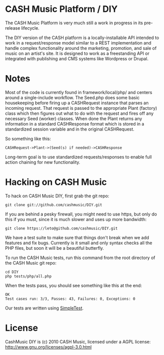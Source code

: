 # CASH Music Platform / DIY

The CASH Music Platform is very much still a work in progress in its pre-release
lifecycle.

The DIY version of the CASH platform is a locally-installable API intended to
work in a request/response model similar to a REST implementation and handle
complex functionality around the marketing, promotion, and sale of music on an
artist's site. It is designed to work as a freestanding API or integrated with
publishing and CMS systems like Wordpress or Drupal.

# Notes

Most of the code is currently found in framework/local/php/ and centers around a
single-include workflow. The Seed.php does some basic housekeeping before
firing up a CASHRequest instance that parses an incoming request. That request
is passed to the appropriate Plant (factory) class which then figures out what
to do with the request and fires off any necessary Seed (worker) classes. When
done the Plant returns any information in a standard CASHResponse format which
is stored in a standardized session variable and in the original CASHRequest.

So something like this:

    CASHRequest->Plant->(Seed(s) if needed)->CASHResponse

Long-term goal is to use standardized requests/responses to enable full action
chaining for new functionality.

# Hacking on CASH Music

To hack on CASH Music DIY, first grab the git repo:

    git clone git://github.com/cashmusic/DIY.git

If you are behind a pesky firewall, you might need to use https, but only do
this if you must, since it is much slower and uses up more bandwidth:

    git clone https://leto@github.com/cashmusic/DIY.git

We have a test suite to make sure that things don't break when we add features
and fix bugs. Currently is it small and only syntax checks all the PHP files,
but soon it will be a beautiful butterfly.

To run the CASH Music tests, run this command from the root directory of the
CASH Music git repo:

    cd DIY
    php tests/php/all.php

When the tests pass, you should see something like this at the end:

    OK
    Test cases run: 3/3, Passes: 43, Failures: 0, Exceptions: 0

Our tests are written using [SimpleTest](http://www.simpletest.org/).

# License

CashMusic DIY is (c) 2010 CASH Music, licensed under a AGPL license:
<http://www.gnu.org/licenses/agpl-3.0.html>
